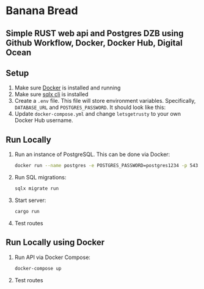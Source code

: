 # Banana Bread

## Simple RUST web api and Postgres DZB using Github Workflow, Docker, Docker Hub, Digital Ocean

## Setup

1. Make sure [Docker](https://www.docker.com/) is installed and running
2. Make sure [sqlx cli](https://crates.io/crates/sqlx-cli) is installed
3. Create a `.env` file. This file will store environment variables. Specifically, `DATABASE_URL` and `POSTGRES_PASSWORD`. It should look like this:
4. Update `docker-compose.yml` and change `letsgetrusty` to your own Docker Hub username.

## Run Locally

1. Run an instance of PostgreSQL. This can be done via Docker:
   ```bash
   docker run --name postgres -e POSTGRES_PASSWORD=postgres1234 -p 5432:5432 -d postgres:17.2-alpine
   ```
2. Run SQL migrations:
   ```bash
   sqlx migrate run
   ```
3. Start server:
   ```bash
   cargo run
   ```
4. Test routes

## Run Locally using Docker

1. Run API via Docker Compose:
   ```bash
   docker-compose up
   ```
2. Test routes
